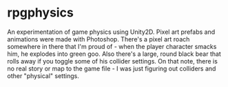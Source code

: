 # rpgphysics
An experimentation of game physics using Unity2D. Pixel art prefabs and animations were made with Photoshop. There's a pixel art roach somewhere in there that I'm proud of - when the player character smacks him, he explodes into green goo. Also there's a large, round black bear that rolls away if you toggle some of his collider settings. On that note, there is no real story or map to the game file - I was just figuring out colliders and other "physical" settings.
